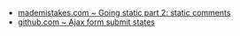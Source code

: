 - [mademistakes.com ~ Going static part 2: static comments](https://mademistakes.com/articles/jekyll-static-comments/)
- [github.com ~ Ajax form submit states](https://github.com/mmistakes/made-mistakes-jekyll/blob/30e10cce7836b38ea2d7f570573ac748fa7ba12e/_assets/javascripts/main.js#L128-L164)
